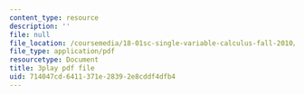 ```yaml
---
content_type: resource
description: ''
file: null
file_location: /coursemedia/18-01sc-single-variable-calculus-fall-2010/714047cd6411371e28392e8cddf4dfb4_MK_0QHbUnIA.pdf
file_type: application/pdf
resourcetype: Document
title: 3play pdf file
uid: 714047cd-6411-371e-2839-2e8cddf4dfb4
---
```

